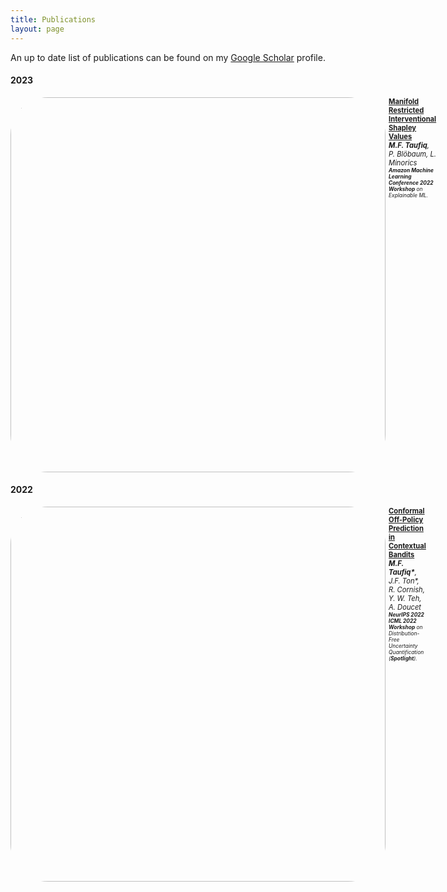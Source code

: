 ```yaml
---
title: Publications
layout: page
---
```


An up to date list of publications can be found on my [Google Scholar](https://scholar.google.com/citations?hl=en&user=oDL6ahoAAAAJ) profile.

#### 2023
<div style="display:flex;">

  <div style="flex:1; padding-right:1%">
    <!-- <img src="{{ site.url }}/img/paper-icons/COPP7.png" style="align:left; border: 1px solid #d3d3d3; border-style: outset;"> -->
    <!-- <img src="{{ site.url }}/img/paper-icons/COPP7.png" style="display:block; margin-left:auto; margin-right:auto; border-radius:50%; width:100%;"> -->
    <img src="{{ site.url }}/img/paper-icons/manshap.png"
    style="width:600px; border-radius:10%">
    <!-- style="display:block; margin-left:auto; margin-right:auto; border-radius:50%; width:100%;"> -->
  </div>

  <div style="flex:2.5;">
    <b style="font-size: 80%;"><a href="https://arxiv.org/abs/2301.04041">Manifold Restricted Interventional Shapley Values</a></b><br>
    <i style="font-size: 80%;"><b>M.F. Taufiq</b>, P. Blöbaum, L. Minorics</i><br>
    <!-- <a style="font-size: 80%;" href="https://arxiv.org/abs/2206.04405">
      arxiv.org/abs/2206.04405
    </a><br> -->
    <i style="font-size: 60%;"><b>Amazon Machine Learning Conference 2022 Workshop</b> on Explainable ML. </i><br>
  </div>
</div>


#### 2022

<div style="display:flex;">

  <div style="flex:1; padding-right:1%">
    <!-- <img src="{{ site.url }}/img/paper-icons/COPP7.png" style="align:left; border: 1px solid #d3d3d3; border-style: outset;"> -->
    <!-- <img src="{{ site.url }}/img/paper-icons/COPP7.png" style="display:block; margin-left:auto; margin-right:auto; border-radius:50%; width:100%;"> -->
    <img src="{{ site.url }}/img/paper-icons/causal_ill.png"
    style="width:600px; border-radius:10%">
    <!-- style="display:block; margin-left:auto; margin-right:auto; border-radius:50%; width:100%;"> -->
  </div>

  <div style="flex:2.5;">
    <b style="font-size: 80%;"><a href="https://arxiv.org/abs/2206.04405">Conformal Off-Policy Prediction in Contextual Bandits</a></b><br>
    <i style="font-size: 80%;"><b>M.F. Taufiq*</b>, J.F. Ton*, R. Cornish, Y. W. Teh, A. Doucet</i><br>
    <!-- <a style="font-size: 80%;" href="https://arxiv.org/abs/2206.04405">
      arxiv.org/abs/2206.04405
    </a><br> -->
    <i style="font-size: 60%;"><b>NeurIPS 2022</b></i><br>
    <i style="font-size: 60%;"><b>ICML 2022 Workshop</b> on Distribution-Free Uncertainty Quantification (<b>Spotlight</b>). </i><br>
  </div>
</div>

&nbsp;